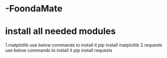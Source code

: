 # -FoondaMate

# install all needed modules 
1.matplotlib
  use below commands to install it
  pip install matplotlib
2.requests
  use below commands to install it
  pip install requests

